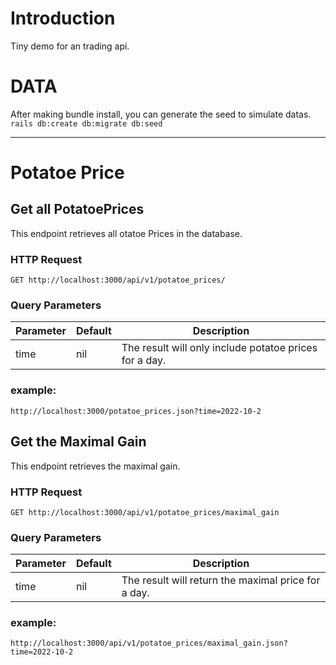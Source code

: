 # Introduction
Tiny demo for an trading api.

# DATA
After making bundle install, you can generate the seed to simulate datas.
```rails db:create db:migrate db:seed```

------------------------------------------------

# Potatoe Price

## Get all PotatoePrices
This endpoint retrieves all otatoe Prices in the database.

### HTTP Request
 ```GET http://localhost:3000/api/v1/potatoe_prices/```
### Query Parameters

| Parameter | Default | Description | 
| ----------- | ----------- | ----------- |
| time | nil | The result will only include potatoe prices for a day. |

### example:
 ```http://localhost:3000/potatoe_prices.json?time=2022-10-2 ```

## Get the Maximal Gain
This endpoint retrieves the maximal gain.

### HTTP Request
 ```GET http://localhost:3000/api/v1/potatoe_prices/maximal_gain```
### Query Parameters

| Parameter | Default | Description | 
| ----------- | ----------- | ----------- |
| time | nil | The result will return the maximal price for a day. |

### example:
 ```http://localhost:3000/api/v1/potatoe_prices/maximal_gain.json?time=2022-10-2```



